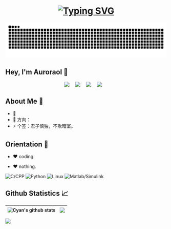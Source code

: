 <!-- 动态打字效果 -->
<!-- 

<h1 align="center">
  <a href="www.atong.run">
    <img src="https://readme-typing-svg.herokuapp.com/?lines=Hello%2C%20World!;欢迎来到xxx的主页!&center=true&size=27">
  </a>
</h1>

-->
<!-- 

<div align="center">
  <a href="https://blog.sunguoqi.com/">
    <img src="https://readme-typing-svg.demolab.com?font=Fira+Code&pause=1000&color=024EF7&width=435&lines=昨日之深渊,今日之浅谈;想的是你,放不下的还是你！&center=true&size=27" alt="Typing SVG" />
  </a>
</div>

-->

<h1 align="center">
  <a href="https://blog.sunguoqi.com/">
    <img src="https://readme-typing-svg.demolab.com?font=Fira+Code&pause=1000&color=024EF7&width=435&lines=昨日之深渊,今日之浅谈;想的是你,放不下的还是你！&center=true&size=27" alt="Typing SVG" />
  </a>
</h1>

<!--

<div align="center">
    <img src="https://cdn.17lai.site/media/pic/parrots/githubparrot.webp" width="25" height="25"/>
    <img src="https://cdn.17lai.site/media/pic/parrots/iranparrot.webp" width="25" height="25"/>
    <img src="https://cdn.17lai.site/media/pic/parrots/asyncparrot.webp" width="36" height="25"/>
    <img src="https://cdn.17lai.site/media/pic/parrots/exceptionallyfastparrot.webp" width="25" height="25"/>
    <img src="https://cdn.17lai.site/media/pic/parrots/60fpsparrot.webp" width="25" height="25"/>
    <img src="https://cdn.17lai.site/media/pic/parrots/jumpingparrot.webp" width="25" height="25"/>
    <img src="https://cdn.17lai.site/media/pic/parrots/opensourceparrot.webp" width="25" height="25"/>
    <img src="https://cdn.17lai.site/media/pic/parrots/dealwithitnowparrot.webp" width="25" height="25"/>
    <img src="https://cdn.17lai.site/media/pic/parrots/hypnoparrotlight.webp" width="25" height="25"/>
    <img src="https://cdn.17lai.site/media/pic/parrots/databaseparrot.webp" width="25" height="25"/>
    <img src="https://cdn.17lai.site/media/pic/parrots/fixparrot.webp" width="36" height="25"/>
    <img src="https://cdn.17lai.site/media/pic/parrots/laptop_parrot.webp" width="25" height="25"/>
    <img src="https://cdn.17lai.site/media/pic/parrots/spinningparrot.webp" width="25" height="25"/>
    <img src="https://cdn.17lai.site/media/pic/parrots/levitationparrot.webp" width="25" height="25"/>
    <img src="https://cdn.17lai.site/media/pic/parrots/meldparrot.webp" width="25" height="25"/>
    <img src="https://cdn.17lai.site/media/pic/parrots/slomoparrot.webp" width="25" height="25"/>
    <img src="https://cdn.17lai.site/media/pic/parrots/moonwalkingparrot.webp" width="25" height="25"/>
    <img src="https://cdn.17lai.site/media/pic/parrots/stableparrot.webp" width="25" height="25"/>
    <img src="https://cdn.17lai.site/media/pic/parrots/scienceparrot.webp" width="25" height="25"/>
    <img src="https://cdn.17lai.site/media/pic/parrots/pirateparrot.webp" width="25" height="25"/>
    <img src="https://cdn.17lai.site/media/pic/parrots/footballparrot.webp" width="25" height="25"/>
    <img src="https://cdn.17lai.site/media/pic/parrots/illuminatiparrot.webp" width="25" height="25"/>
    <img src="https://cdn.17lai.site/media/pic/parrots/hypnoparrotdark.webp" width="25" height="25"/>
    <img src="https://cdn.17lai.site/media/pic/parrots/mustacheparrot.webp" width="25" height="25"/>
</div>

-->


<!-- 贪吃蛇代码贡献图 -->
<!--![](https://raw.githubusercontent.com/Auroraol/Auroraol/output/github-contribution-grid-snake.svg)-->

<div align="center"><img src="https://raw.githubusercontent.com/Auroraol/Auroraol/output/github-contribution-grid-snake.svg" /></div> 

<!-- 

  <p align="center">
    Visitor count<br><img src="https://profile-counter.glitch.me/Auroraol/count.svg" />
  </p>

-->


## Hey, I'm Auroraol 🙋

<!-- 敲代码的图片 -->



<!-- 个人资料徽标 -->

<div align="center">
  <a href="https://github.com/Auroraol"><img src="https://img.shields.io/badge/website-%E4%B8%AA%E4%BA%BA%E7%BD%91%E7%AB%99-blue"></a>&emsp;
  <a href="https://blog.csdn.net/qq_35886503?type=blog"><img src="https://img.shields.io/badge/CSDN-%E5%8D%9A%E5%AE%A2-c32136"></a>&emsp;
  <a href="https://space.bilibili.com/365166956"><img src="https://img.shields.io/badge/bilibili-B%E7%AB%99-ff69b4"></a>&emsp;
  <a href="https://www.zhihu.com"><img src="https://img.shields.io/badge/zhihu-%E7%9F%A5%E4%B9%8E-blue"></a>&emsp;
<!-- 访客数统计徽标 -->
<a target="_blank" rel="noopener noreferrer" href="https://camo.githubusercontent.com/142682259b230dd9ed8d7382509ecf5eab5cc54aea56d1ea7c4871292adfff8a/68747470733a2f2f6368616e676b756e2e64652f75726c737461743f6d6f64653d676974687562267265706f3d74616c6b676f2f6e69676874"><img src="https://camo.githubusercontent.com/142682259b230dd9ed8d7382509ecf5eab5cc54aea56d1ea7c4871292adfff8a/68747470733a2f2f6368616e676b756e2e64652f75726c737461743f6d6f64653d676974687562267265706f3d74616c6b676f2f6e69676874" alt="" data-canonical-src="https://changkun.de/urlstat?mode=github&amp;repo=talkgo/night" style="max-width: 100%;"></a>
</div>



## About Me :raised_hands:

- 🔭 
- 🤔 方向：
- ⚡ 个签：君子慎独，不欺暗室。 

</p>

## Orientation :dart:

- :heart: coding. 

- :heart: nothing. 

<p>



![C/CPP](https://img.shields.io/badge/-CPP-red?logo=CPP&logoColor=white)
![Python](https://img.shields.io/badge/-Python-blue?logo=Python&logoColor=white)
![Linux](https://img.shields.io/badge/-Linux-yellow?logo=Linux&logoColor=white)
![Matlab/Simulink](https://img.shields.io/badge/-Matlab-blue?logo=Matlab&logoColor=white)

</p>

<!--
## Link 🔗


- 🟣 [赚杯奶茶](http://atong.run/2023/01/19/%E5%89%AF%E4%B8%9A/%E9%9B%B6%E8%8A%B1%E9%92%B1/)
- 🟡 [公众号](https://open.weixin.qq.com/qr/code?username=gh_0775e1b16e93)
- 🔴 [B站](https://space.bilibili.com/385227660?spm_id_from=333.1007.0.0)
- 🟢 [掘金](https://juejin.cn/user/1069181981179501)
- 🟤 [知乎](https://www.zhihu.com/people/qian-lan-wa)
-->



<!--

## Github Statistics 📈 

## Project Analysis :point_down:

<div align="center">
    <span>&emsp;&emsp;</span>
    <img height="175px" src="https://github-readme-stats.vercel.app/api?username=Auroraol&count_private=true&show_icons=true" />
    <span>&emsp;&emsp;</span>
    <img height="175px" src="https://github-readme-stats.vercel.app/api/top-langs/?username=Auroraol&layout=compact&langs_count=8" />
    <span>&emsp;&emsp;</span>
</div>


-->

## Github Statistics 📈 

| <img align="center" src="https://github-readme-stats.vercel.app/api?username=Auroraol&show_icons=true&include_all_commits=true&theme=buefy&hide_border=true" alt="Cyan's github stats" /> | <img align="center" src="https://github-readme-stats.vercel.app/api/top-langs/?username=Auroraol&layout=compact&theme=buefy&hide_border=true&langs_count=8" /> |
| ------------------------------------------------------------ | ------------------------------------------------------------ |

![](https://github-profile-trophy.vercel.app/?username=Auroraol&title=Stars,Followers,MultiLanguage,Commits,Issues,Experience,Repositories&column=7&margin-w=10)
